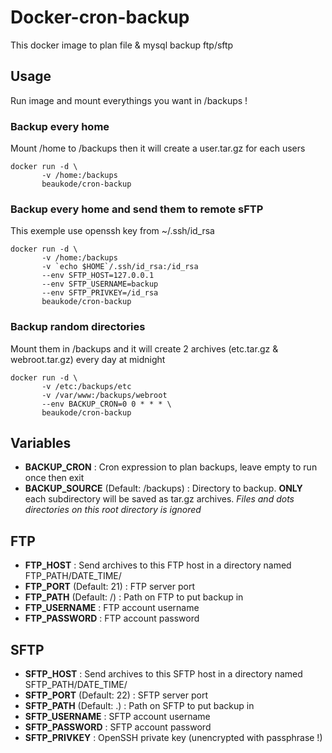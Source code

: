 # Docker-cron-backup
This docker image to plan file &amp; mysql backup ftp/sftp

## Usage
Run image and mount everythings you want in /backups !

### Backup every home
Mount /home to /backups then it will create a user.tar.gz for each users
```
docker run -d \
       -v /home:/backups
       beaukode/cron-backup
```

### Backup every home and send them to remote sFTP
This exemple use openssh key from ~/.ssh/id_rsa
```
docker run -d \
       -v /home:/backups
       -v `echo $HOME`/.ssh/id_rsa:/id_rsa
       --env SFTP_HOST=127.0.0.1
       --env SFTP_USERNAME=backup
       --env SFTP_PRIVKEY=/id_rsa
       beaukode/cron-backup
```

### Backup random directories
Mount them in /backups and it will create 2 archives (etc.tar.gz & webroot.tar.gz) every day at midnight
```
docker run -d \
       -v /etc:/backups/etc
       -v /var/www:/backups/webroot
       --env BACKUP_CRON=0 0 * * * \
       beaukode/cron-backup
```

## Variables
* **BACKUP_CRON** : Cron expression to plan backups, leave empty to run once then exit
* **BACKUP_SOURCE** (Default: /backups) : Directory to backup. **ONLY** each subdirectory will be saved as tar.gz archives. *Files and dots directories on this root directory is ignored*

## FTP
* **FTP_HOST** : Send archives to this FTP host in a directory named FTP_PATH/DATE_TIME/
* **FTP_PORT** (Default: 21) : FTP server port
* **FTP_PATH** (Default: /) : Path on FTP to put backup in
* **FTP_USERNAME** : FTP account username
* **FTP_PASSWORD** : FTP account password

## SFTP
* **SFTP_HOST** : Send archives to this SFTP host in a directory named SFTP_PATH/DATE_TIME/
* **SFTP_PORT** (Default: 22) : SFTP server port
* **SFTP_PATH** (Default: .) : Path on SFTP to put backup in
* **SFTP_USERNAME** : SFTP account username
* **SFTP_PASSWORD** : SFTP account password
* **SFTP_PRIVKEY** : OpenSSH private key (unencrypted with passphrase !)
